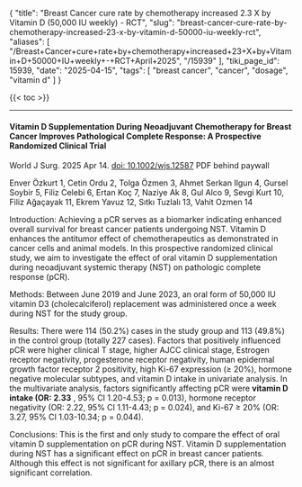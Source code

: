 {
    "title": "Breast Cancer cure rate by chemotherapy increased 2.3 X by Vitamin D (50,000 IU weekly)  - RCT",
    "slug": "breast-cancer-cure-rate-by-chemotherapy-increased-23-x-by-vitamin-d-50000-iu-weekly-rct",
    "aliases": [
        "/Breast+Cancer+cure+rate+by+chemotherapy+increased+23+X+by+Vitamin+D+50000+IU+weekly+-+RCT+April+2025",
        "/15939"
    ],
    "tiki_page_id": 15939,
    "date": "2025-04-15",
    "tags": [
        "breast cancer",
        "cancer",
        "dosage",
        "vitamin d"
    ]
}


{{< toc >}}

---

#### Vitamin D Supplementation During Neoadjuvant Chemotherapy for Breast Cancer Improves Pathological Complete Response: A Prospective Randomized Clinical Trial

World J Surg. 2025 Apr 14. [doi: 10.1002/wjs.12587](https://doi.org/10.1002/wjs.12587) PDF behind paywall

Enver Özkurt 1, Cetin Ordu 2, Tolga Özmen 3, Ahmet Serkan Ilgun 4, Gursel Soybir 5, Filiz Celebi 6, Ertan Koç 7, Naziye Ak 8, Gul Alco 9, Sevgi Kurt 10, Filiz Ağaçayak 11, Ekrem Yavuz 12, Sıtkı Tuzlalı 13, Vahit Ozmen 14

Introduction: Achieving a pCR serves as a biomarker indicating enhanced overall survival for breast cancer patients undergoing NST. Vitamin D enhances the antitumor effect of chemotherapeutics as demonstrated in cancer cells and animal models. In this prospective randomized clinical study, we aim to investigate the effect of oral vitamin D supplementation during neoadjuvant systemic therapy (NST) on pathologic complete response (pCR).

Methods: Between June 2019 and June 2023, an oral form of 50,000 IU vitamin D3 (cholecalciferol) replacement was administered once a week during NST for the study group.

Results: There were 114 (50.2%) cases in the study group and 113 (49.8%) in the control group (totally 227 cases). Factors that positively influenced pCR were higher clinical T stage, higher AJCC clinical stage, Estrogen receptor negativity, progesterone receptor negativity, human epidermal growth factor receptor 2 positivity, high Ki-67 expression (≥ 20%), hormone negative molecular subtypes, and vitamin D intake in univariate analysis. In the multivariate analysis, factors significantly affecting pCR were  **vitamin D intake (OR: 2.33** , 95% CI 1.20-4.53; p = 0.013), hormone receptor negativity (OR: 2.22, 95% CI 1.11-4.43; p = 0.024), and Ki-67 ≥ 20% (OR: 3.27, 95% CI 1.03-10.34; p = 0.044).

Conclusions: This is the first and only study to compare the effect of oral vitamin D supplementation on pCR during NST. Vitamin D supplementation during NST has a significant effect on pCR in breast cancer patients. Although this effect is not significant for axillary pCR, there is an almost significant correlation.